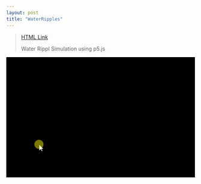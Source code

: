 ```yaml
---
layout: post
title: "WaterRipples"
---
```

>[HTML Link](https://hgleocho.github.io/WaterRipples)
>
>Water Rippl Simulation using p5.js
>
![Animated-Cicle-Packing](./assets/img/WaterRipples.gif)